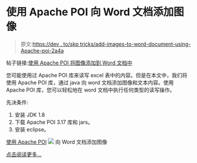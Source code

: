 # 使用 Apache POI 向 Word 文档添加图像

> 原文:[https://dev . to/skp tricks/add-images-to-word-document-using-Apache-poi-2a4a](https://dev.to/skptricks/add-images-to-word-document-using-apache-poi-2a4a)

帖子链接:[使用 Apache POI 将图像添加到 Word 文档中](https://www.skptricks.com/2018/09/add-images-to-word-document-using-apache-poi-in-java.html)

您可能使用过 Apache POI 库来读写 excel 表中的内容。但是在本文中，我们将使用 Apache POI 库，通过 java 向 word 文档添加图像和文本内容。使用 Apache POI 库，您可以轻松地在 word 文档中执行任何类型的读写操作。

先决条件:

1.  安装 JDK 1.8
2.  下载 Apache POI 3.17 库和 jars。
3.  安装 eclipse。

[使用 Apache POI](https://www.skptricks.com/2018/09/add-images-to-word-document-using-apache-poi-in-java.html)
[![](../Images/b19fb9cbb56166eca5ccc728d252652d.png)](https://res.cloudinary.com/practicaldev/image/fetch/s--BLNSvs6E--/c_limit%2Cf_auto%2Cfl_progressive%2Cq_auto%2Cw_880/https://1.bp.blogspot.com/-uKdr6i1zcGc/W56KcugBWFI/AAAAAAAAB5A/HrqiMQTyPWIIplVKSq09ZATEILw8kdQsgCLcBGAs/s400/pp.png) 向 Word 文档添加图像

[点击阅读更多...](https://www.skptricks.com/2018/09/add-images-to-word-document-using-apache-poi-in-java.html)